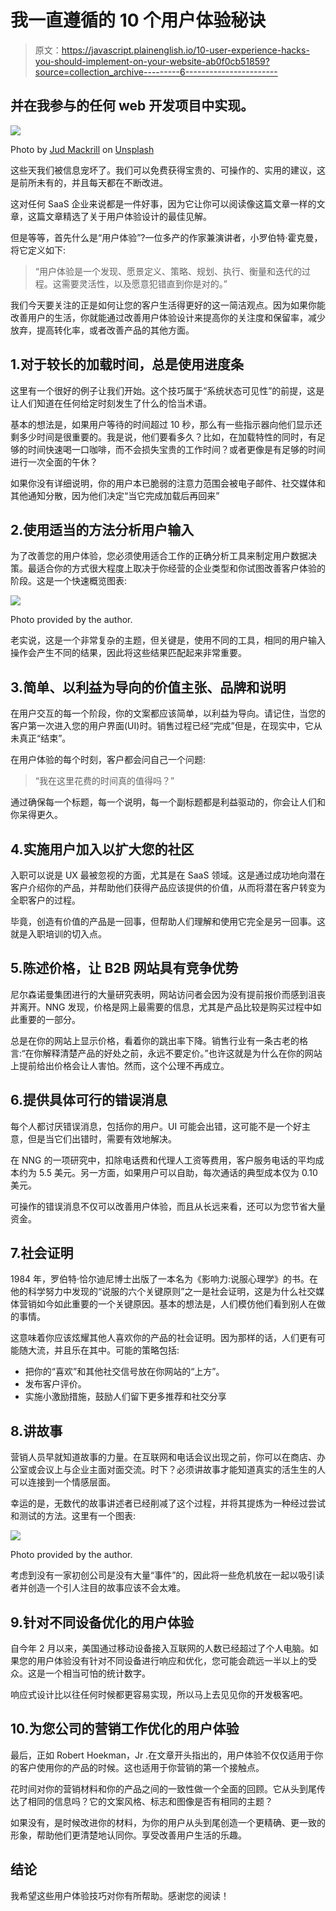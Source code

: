 # 我一直遵循的 10 个用户体验秘诀

> 原文：<https://javascript.plainenglish.io/10-user-experience-hacks-you-should-implement-on-your-website-ab0f0cb51859?source=collection_archive---------6----------------------->

## 并在我参与的任何 web 开发项目中实现。

![](img/76f05eff8a56ab3998b369e27a483287.png)

Photo by [Jud Mackrill](https://unsplash.com/@judmackrill?utm_source=medium&utm_medium=referral) on [Unsplash](https://unsplash.com?utm_source=medium&utm_medium=referral)

这些天我们被信息宠坏了。我们可以免费获得宝贵的、可操作的、实用的建议，这是前所未有的，并且每天都在不断改进。

这对任何 SaaS 企业来说都是一件好事，因为它让你可以阅读像这篇文章一样的文章，这篇文章精选了关于用户体验设计的最佳见解。

但是等等，首先什么是“用户体验”?一位多产的作家兼演讲者，小罗伯特·霍克曼，将它定义如下:

> “用户体验是一个发现、愿景定义、策略、规划、执行、衡量和迭代的过程。这需要灵活性，以及愿意犯错直到你是对的。”

我们今天要关注的正是如何让您的客户生活得更好的这一简洁观点。因为如果你能改善用户的生活，你就能通过改善用户体验设计来提高你的关注度和保留率，减少放弃，提高转化率，或者改善产品的其他方面。

## 1.对于较长的加载时间，总是使用进度条

这里有一个很好的例子让我们开始。这个技巧属于“系统状态可见性”的前提，这是让人们知道在任何给定时刻发生了什么的恰当术语。

基本的想法是，如果用户等待的时间超过 10 秒，那么有一些指示器向他们显示还剩多少时间是很重要的。我是说，他们要看多久？比如，在加载特性的同时，有足够的时间快速喝一口咖啡，而不会损失宝贵的工作时间？或者更像是有足够的时间进行一次全面的午休？

如果你没有详细说明，你的用户本已脆弱的注意力范围会被电子邮件、社交媒体和其他通知分散，因为他们决定“当它完成加载后再回来”

## 2.使用适当的方法分析用户输入

为了改善您的用户体验，您必须使用适合工作的正确分析工具来制定用户数据决策。最适合你的方式很大程度上取决于你经营的企业类型和你试图改善客户体验的阶段。这是一个快速概览图表:

![](img/eb886319ffc619ff45809772d6970aaa.png)

Photo provided by the author.

老实说，这是一个非常复杂的主题，但关键是，使用不同的工具，相同的用户输入操作会产生不同的结果，因此将这些结果匹配起来非常重要。

## 3.简单、以利益为导向的价值主张、品牌和说明

在用户交互的每一个阶段，你的文案都应该简单，以利益为导向。请记住，当您的客户第一次进入您的用户界面(UI)时。销售过程已经“完成”但是，在现实中，它从未真正“结束”。

在用户体验的每个时刻，客户都会问自己一个问题:

> “我在这里花费的时间真的值得吗？”

通过确保每一个标题，每一个说明，每一个副标题都是利益驱动的，你会让人们和你呆得更久。

## 4.实施用户加入以扩大您的社区

入职可以说是 UX 最被忽视的方面，尤其是在 SaaS 领域。这是通过成功地向潜在客户介绍你的产品，并帮助他们获得产品应该提供的价值，从而将潜在客户转变为全职客户的过程。

毕竟，创造有价值的产品是一回事，但帮助人们理解和使用它完全是另一回事。这就是入职培训的切入点。

## 5.陈述价格，让 B2B 网站具有竞争优势

尼尔森诺曼集团进行的大量研究表明，网站访问者会因为没有提前报价而感到沮丧并离开。NNG 发现，价格是网上最需要的信息，尤其是产品比较是购买过程中如此重要的一部分。

总是在你的网站上显示价格，看着你的跳出率下降。销售行业有一条古老的格言:“在你解释清楚产品的好处之前，永远不要定价。”也许这就是为什么在你的网站上提前给出价格会让人害怕。然而，这个公理不再成立。

## 6.提供具体可行的错误消息

每个人都讨厌错误消息，包括你的用户。UI 可能会出错，这可能不是一个好主意，但是当它们出错时，需要有效地解决。

在 NNG 的一项研究中，扣除电话费和代理人工资等费用，客户服务电话的平均成本约为 5.5 美元。另一方面，如果用户可以自助，每次通话的典型成本仅为 0.10 美元。

可操作的错误消息不仅可以改善用户体验，而且从长远来看，还可以为您节省大量资金。

## 7.社会证明

1984 年，罗伯特·恰尔迪尼博士出版了一本名为《影响力:说服心理学》的书。在他的科学努力中发现的“说服的六个关键原则”之一是社会证明，这是为什么社交媒体营销如今如此重要的一个关键原因。基本的想法是，人们模仿他们看到别人在做的事情。

这意味着你应该炫耀其他人喜欢你的产品的社会证明。因为那样的话，人们更有可能随大流，并且乐在其中。可能的策略包括:

*   把你的“喜欢”和其他社交信号放在你网站的“上方”。
*   发布客户评价。
*   实施小激励措施，鼓励人们留下更多推荐和社交分享

## 8.讲故事

营销人员早就知道故事的力量。在互联网和电话会议出现之前，你可以在商店、办公室或会议上与企业主面对面交流。时下？必须讲故事才能知道真实的活生生的人可以连接到一个情感层面。

幸运的是，无数代的故事讲述者已经削减了这个过程，并将其提炼为一种经过尝试和测试的方法。这里有一个图表:

![](img/a2cd92ac08ca08ef70dcce758f9fb667.png)

Photo provided by the author.

考虑到没有一家初创公司是没有大量“事件”的，因此将一些危机放在一起以吸引读者并创造一个引人注目的故事应该不会太难。

## 9.针对不同设备优化的用户体验

自今年 2 月以来，美国通过移动设备接入互联网的人数已经超过了个人电脑。如果您的用户体验没有针对不同设备进行响应和优化，您可能会疏远一半以上的受众。这是一个相当可怕的统计数字。

响应式设计比以往任何时候都更容易实现，所以马上去见见你的开发极客吧。

## 10.为您公司的营销工作优化的用户体验

最后，正如 Robert Hoekman，Jr .在文章开头指出的，用户体验不仅仅适用于你的客户使用你的产品的时候。这也适用于你营销的第一个接触点。

花时间对你的营销材料和你的产品之间的一致性做一个全面的回顾。它从头到尾传达了相同的信息吗？它的文案风格、标志和图像是否有相同的主题？

如果没有，是时候改进你的材料，为你的用户从头到尾创造一个更精确、更一致的形象，帮助他们更清楚地认同你。享受改善用户生活的乐趣。

## 结论

我希望这些用户体验技巧对你有所帮助。感谢您的阅读！